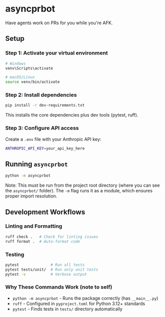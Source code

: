 # asyncprbot

Have agents work on PRs for you while you're AFK.

## Setup

### Step 1: Activate your virtual environment

```bash
# Windows
venv\Scripts\activate

# macOS/Linux
source venv/bin/activate
```

### Step 2: Install dependencies

```bash
pip install -r dev-requirements.txt
```

This installs the core dependencies plus dev tools (pytest, ruff).

### Step 3: Configure API access

Create a `.env` file with your Anthropic API key:

```bash
ANTHROPIC_API_KEY=your_api_key_here
```

## Running `asyncprbot`

```bash
python -m asyncprbot
```

Note: This must be run from the project root directory (where you can see the `asyncprbot/` folder). The `-m` flag runs it as a module, which ensures proper import resolution.

## Development Workflows

### Linting and Formatting

```bash
ruff check .   # Check for linting issues
ruff format .  # Auto-format code
```

### Testing
```bash
pytest              # Run all tests
pytest tests/unit/  # Run only unit tests
pytest -v           # Verbose output
```

### Why These Commands Work (note to self)
* `python -m asyncprbot` - Runs the package correctly (has `__main__.py`)
* `ruff` - Configured in `pyproject.toml` for Python 3.12+ standards  
* `pytest` - Finds tests in `tests/` directory automatically